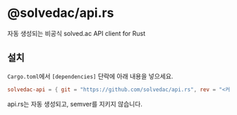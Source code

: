 # @solvedac/api.rs

자동 생성되는 비공식 solved.ac API client for Rust

## 설치

`Cargo.toml`에서 `[dependencies]` 단락에 아래 내용을 넣으세요.

```toml
solvedac-api = { git = "https://github.com/solvedac/api.rs", rev = "<커밋 hash>" }
```

api.rs는 자동 생성되고, semver를 지키지 않습니다.
